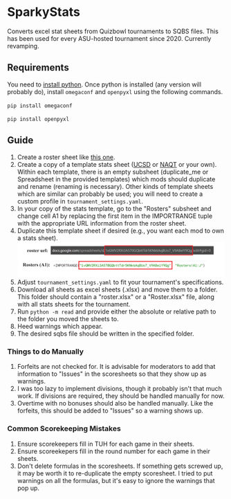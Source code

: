 # SparkyStats
Converts excel stat sheets from Quizbowl tournaments to SQBS files. This has been used for every ASU-hosted tournament since 2020. Currently revamping.

## Requirements
You need to [install python](https://wiki.python.org/moin/BeginnersGuide/Download). Once python is installed (any version will probably do), install `omegaconf` and `openpyxl` using the following commands.

`pip install omegaconf`

`pip install openpyxl`

## Guide
1. Create a roster sheet like [this one](https://docs.google.com/spreadsheets/d/1vGMV2RXi3A570GQbttTdr5KNk6AqBUo7_V9ABelY9Qg/edit#gid=0).
2. Create a copy of a template stats sheet ([UCSD](https://docs.google.com/spreadsheets/d/1Yn8gCP4u07dCtWf3WFvc6DgIOi5QNNsU8h6PP-bTbyI/edit#gid=156438897) or [NAQT](https://docs.google.com/spreadsheets/d/1wMzwQ-AGr-TQvuvebL3bLAKLbRJC38zFjz1GoRR5mh4/edit#gid=603156631) or your own). Within each template, there is an empty subsheet (duplicate_me or Spreadsheet in the provided templates) which mods should duplicate and rename (renaming is necessary). Other kinds of template sheets which are similar can probably be used; you will need to create a custom profile in `tournament_settings.yaml`.
3. In your copy of the stats template, go to the "Rosters" subsheet and change cell A1 by replacing the first item in the IMPORTRANGE tuple with the appropriate URL information from the roster sheet.
4. Duplicate this template sheet if desired (e.g., you want each mod to own a stats sheet).
![alt text](images/roster.png "ms paint picture")
4. Adjust `tournament_settings.yaml` to fit your tournament's specifications.
5. Download all sheets as excel sheets (.xlsx) and move them to a folder. This folder should contain a "roster.xlsx" or a "Roster.xlsx" file, along with all stats sheets for the tournament.
5. Run `python -m read` and provide either the absolute or relative path to the folder you moved the sheets to.
6. Heed warnings which appear.
7. The desired sqbs file should be written in the specified folder.
### Things to do Manually
1. Forfeits are not checked for. It is advisable for moderators to add that information to "Issues" in the scoresheets so that they show up as warnings.
2. I was too lazy to implement divisions, though it probably isn't that much work. If divisions are required, they should be handled manually for now.
3. Overtime with no bonuses should also be handled manually. Like the forfeits, this should be added to "Issues" so a warning shows up.
### Common Scorekeeping Mistakes
1. Ensure scorekeepers fill in TUH for each game in their sheets.
2. Ensure scoreekepers fill in the round number for each game in their sheets.
3. Don't delete formulas in the scoresheets. If something gets screwed up, it may be worth it to re-duplicate the empty scoresheet. I tried to put warnings on all the formulas, but it's easy to ignore the warnings that pop up.
